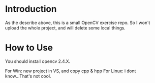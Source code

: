 # Introduction

As the describe above, this is a small OpenCV exercise repo. So I won't upload the whole project, and will delete some local things. 

# How to Use

You should install opencv 2.4.X.

For Win: new project in VS, and copy cpp & hpp
For Linux: i dont know...That's not cool.
